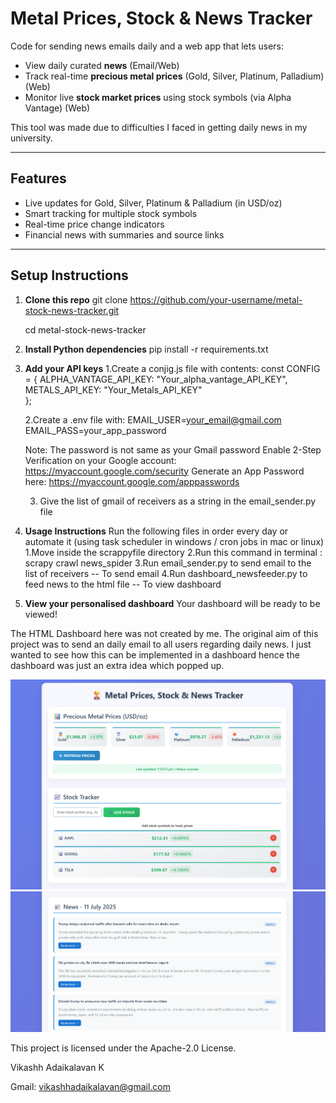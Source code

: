 #  Metal Prices, Stock & News Tracker

Code for sending news emails daily and a web app that lets users:
-  View daily curated **news** (Email/Web)
-  Track real-time **precious metal prices** (Gold, Silver, Platinum, Palladium) (Web)
-  Monitor live **stock market prices** using stock symbols (via Alpha Vantage) (Web)


This tool was made due to difficulties I faced in getting daily news in my university.

---

##  Features

-  Live updates for Gold, Silver, Platinum & Palladium (in USD/oz)
-  Smart tracking for multiple stock symbols
-  Real-time price change indicators
-  Financial news with summaries and source links

---

##  Setup Instructions

1. **Clone this repo**
   git clone https://github.com/your-username/metal-stock-news-tracker.git
   
   cd metal-stock-news-tracker

2. **Install Python dependencies**
    pip install -r requirements.txt

3. **Add your API keys**
    1.Create a conjig.js file with contents:
    const CONFIG = {
    ALPHA_VANTAGE_API_KEY: "Your_alpha_vantage_API_KEY",
    METALS_API_KEY: "Your_Metals_API_KEY"  
    };

    2.Create a .env file with:
    EMAIL_USER=your_email@gmail.com
    EMAIL_PASS=your_app_password

    Note: The password is not same as your Gmail password
            Enable 2-Step Verification on your Google account:
            https://myaccount.google.com/security
            Generate an App Password here:
            https://myaccount.google.com/apppasswords
    
    3. Give the list of gmail of receivers as a string  in the email_sender.py file

4. **Usage Instructions**
    Run the following files in order every day or automate it (using task scheduler in windows / cron jobs in mac or linux)
    1.Move inside the scrappyfile directory
    2.Run this command in terminal : scrapy crawl news_spider
    3.Run email_sender.py to send email to the list of receivers -- To send email
    4.Run dashboard_newsfeeder.py to feed news to the html file -- To view dashboard

5. **View your personalised dashboard**
    Your dashboard will be ready to be viewed!
    

The HTML Dashboard here was not created by me. The original aim of this project was to send an daily email to all users regarding daily news. 
I just wanted to see how this can be implemented in a dashboard hence the dashboard was just an extra idea which popped up.


![alt text](image1.png)
![alt text](image2.png)




This project is licensed under the Apache-2.0 License.

Vikashh Adaikalavan K

Gmail: vikashhadaikalavan@gmail.com


